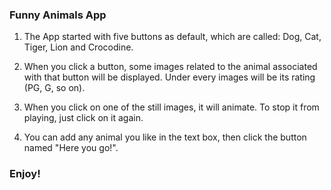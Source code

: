 
### Funny Animals App

1. The App started with five buttons as default, which are called: Dog, Cat, Tiger, Lion and Crocodine.

2. When you click a button, some images related to the animal associated with that button will be displayed. Under every images will be its rating (PG, G, so on).

3. When you  click on one of the still images, it will animate. To stop it from playing, just click on it again.

4. You can add any animal you like in the text box, then click the button named "Here you go!". 

### Enjoy!
